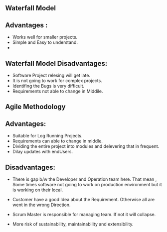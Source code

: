 ## Waterfall Model 

Advantages :
-----------------------------

-   Works well for smaller projects.
-   Simple and Easy to understand.
-   

Waterfall Model Disadvantages:
-----------------------------

-   Software Project relesing will get late.
-   It is not going to work for complex projects.
-   Identifing the Bugs is very difficult.
-   Requirements not able to change in Middile.


## Agile Methodology

Advantages:
-----------

-   Suitable for Log Running Projects.
-   Requirements can able to change in middle.
-   Dividing the entire project into modules and delevering that in frequent.
-   Dilay updates with endUsers.

Disadvantages:
--------------

-   There is gap b/w the Developer and Operation team here.
      That mean ,  Some times software not going to work on production environment but it is working on their local.
                   
-   Customer have a good Idea about the Requirement. Otherwise all are went in the wrong Direction.
-   Scrum Master is responsible for managing team. If not it will collapse. 
-   More risk of sustainability, maintainability and extensibility.
